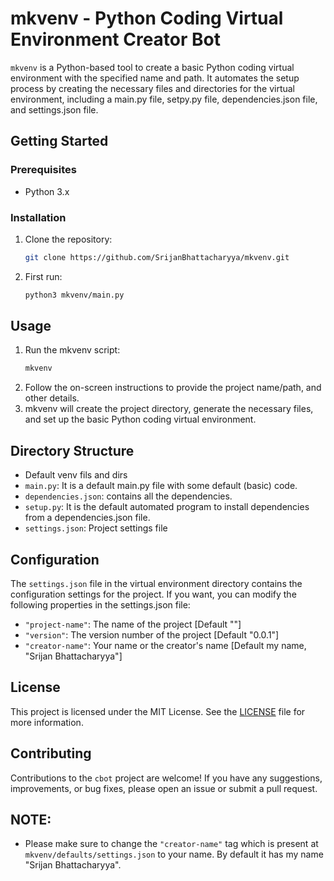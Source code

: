 # mkvenv - Python Coding Virtual Environment Creator Bot

`mkvenv` is a Python-based tool to create a basic Python coding virtual environment with the specified name and path. It automates the setup process by creating the necessary files and directories for the virtual environment, including a main.py file, setpy.py file, dependencies.json file, and settings.json file.

## Getting Started
### Prerequisites

- Python 3.x

### Installation

1. Clone the repository:
    ```bash
    git clone https://github.com/SrijanBhattacharyya/mkvenv.git
2. First run:
    ```bash
    python3 mkvenv/main.py
## Usage
1. Run the mkvenv script:
    ```bash
    mkvenv
2. Follow the on-screen instructions to provide the project name/path, and other details.
3. mkvenv will create the project directory, generate the necessary files, and set up the basic Python coding virtual environment.

## Directory Structure
- Default venv fils and dirs
- `main.py`: It is a default main.py file with some default (basic) code. 
- `dependencies.json`: contains all the dependencies.
- `setup.py`: It is the default automated program to install dependencies from a dependencies.json file.
- `settings.json`: Project settings file

## Configuration
The `settings.json` file in the virtual environment directory contains the configuration settings for the project. If you want, you can modify the following properties in the settings.json file:

- `"project-name"`: The name of the project [Default ""]
- `"version"`: The version number of the project [Default "0.0.1"]
- `"creator-name"`: Your name or the creator's name [Default my name, "Srijan Bhattacharyya"]


## License
This project is licensed under the MIT License. See the [LICENSE](LICENSE) file for more information.

## Contributing
Contributions to the `cbot` project are welcome! If you have any suggestions, improvements, or bug fixes, please open an issue or submit a pull request.

## NOTE:
- Please make sure to change the `"creator-name"` tag which is present at `mkvenv/defaults/settings.json` to your name. By default it has my name "Srijan Bhattacharyya".
